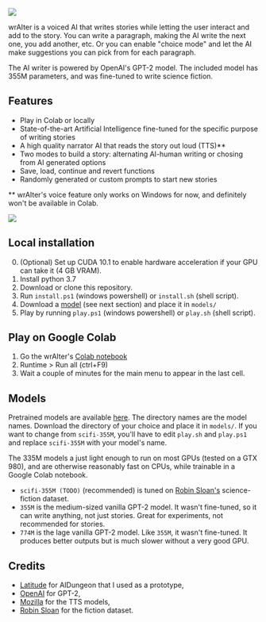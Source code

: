 ![](https://i.imgur.com/wbxNBBA.png)

wrAIter is a voiced AI that writes stories while letting the user interact and add to the story.
You can write a paragraph, making the AI write the next one, you add another, etc.
Or you can enable "choice mode" and let the AI make suggestions you can pick
from for each paragraph.

The AI writer is powered by OpenAI's GPT-2 model. The included model has 355M parameters,
and was fine-tuned to write science fiction.

## Features
* Play in Colab or locally
* State-of-the-art Artificial Intelligence fine-tuned for the specific purpose of writing stories
* A high quality narrator AI that reads the story out loud (TTS)**
* Two modes to build a story: alternating AI-human writing or chosing from AI generated options
* Save, load, continue and revert functions
* Randomly generated or custom prompts to start new stories

** wrAIter's voice feature only works on Windows for now, and definitely won't be available in Colab.

![](https://i.imgur.com/bOSnLJi.png)

## Local installation
0. (Optional) Set up CUDA 10.1 to enable hardware acceleration if your GPU can take it (4 GB VRAM).
1. Install python 3.7
2. Download or clone this repository.
3. Run `install.ps1` (windows powershell) or `install.sh` (shell script).
4. Download a [model](https://drive.google.com/drive/folders/14aex0HBP7EtUn6FGLfIoHe3gWmrIDZbI?usp=sharing) (see next section) and place it in `models/`
5. Play by running `play.ps1` (windows powershell) or `play.sh` (shell script).

## Play on Google Colab
1. Go the wrAIter's [Colab notebook](https://colab.research.google.com/drive/1Bk0_cPV5M61TWWslDw-nNjmtGG3nBF4W?usp=sharing)
2. Runtime > Run all (ctrl+F9)
3. Wait a couple of minutes for the main menu to appear in the last cell.


## Models
Pretrained models are available [here](https://drive.google.com/drive/folders/14aex0HBP7EtUn6FGLfIoHe3gWmrIDZbI?usp=sharing).
The directory names are the model names. Download the directory of your choice and place it in `models/`.
If you want to change from `scifi-355M`, you'll have to edit `play.sh` and `play.ps1` and replace `scifi-355M` with your model's name.


The 335M models a just light enough to run on most GPUs (tested on a GTX 980), and are otherwise reasonably fast on CPUs,
while trainable in a Google Colab notebook.
* `scifi-355M (TODO)` (recommended) is tuned on [Robin Sloan's](https://www.kaggle.com/jannesklaas/scifi-stories-text-corpus) science-fiction dataset.
* `355M` is the medium-sized vanilla GPT-2 model. It wasn't fine-tuned, so it can write anything, not just stories. Great for experiments, not recommended for stories.
* `774M` is the lage vanilla GPT-2 model. Like `355M`, it wasn't fine-tuned. It produces better outputs but is much slower without a very good GPU.


## Credits
* [Latitude](https://github.com/Latitude-Archives/AIDungeon) for AIDungeon that I used as a prototype,
* [OpenAI](https://github.com/openai/gpt-2) for GPT-2,
* [Mozilla](https://github.com/mozilla) for the TTS models,
* [Robin Sloan](https://www.kaggle.com/jannesklaas/scifi-stories-text-corpus) for the fiction dataset.